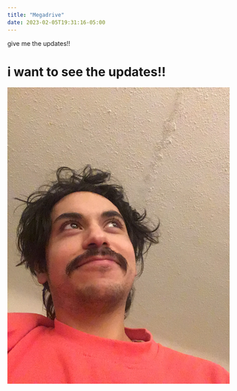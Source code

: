 ```yaml
---
title: "Megadrive"
date: 2023-02-05T19:31:16-05:00
---
```

give me the updates!!
# i want to see the updates!!
![photo](photo.jpeg)